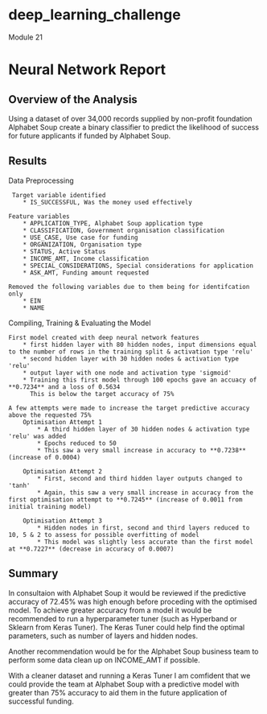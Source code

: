 # deep_learning_challenge
Module 21

# Neural Network Report

## Overview of the Analysis

Using a dataset of over 34,000 records supplied by non-profit foundation Alphabet Soup create a binary classifier 
to predict the likelihood of success for future applicants if funded by Alphabet Soup.

## Results

Data Preprocessing

     Target variable identified 
        * IS_SUCCESSFUL, Was the money used effectively

    Feature variables
        * APPLICATION_TYPE, Alphabet Soup application type
        * CLASSIFICATION, Government organisation classification
        * USE_CASE, Use case for funding
        * ORGANIZATION, Organisation type
        * STATUS, Active Status
        * INCOME_AMT, Income classification
        * SPECIAL_CONSIDERATIONS, Special considerations for application
        * ASK_AMT, Funding amount requested            

    Removed the following variables due to them being for identifcation only
        * EIN
        * NAME

Compiling, Training & Evaluating the Model

    First model created with deep neural network features
        * first hidden layer with 80 hidden nodes, input dimensions equal to the number of rows in the training split & activation type 'relu'
        * second hidden layer with 30 hidden nodes & activation type 'relu'
        * output layer with one node and activation type 'sigmoid'
        * Training this first model through 100 epochs gave an accuacy of **0.7234** and a loss of 0.5634
          This is below the target accuracy of 75%  

    A few attempts were made to increase the target predictive accuracy above the requested 75%
        Optimisation Attempt 1
            * A third hidden layer of 30 hidden nodes & activation type 'relu' was added
            * Epochs reduced to 50
            * This saw a very small increase in accuracy to **0.7238** (increase of 0.0004)

        Optimisation Attempt 2
            * First, second and third hidden layer outputs changed to 'tanh'
            * Again, this saw a very small increase in accuracy from the first optimisation attempt to **0.7245** (increase of 0.0011 from initial training model)
           
        Optimisation Attempt 3
            * Hidden nodes in first, second and third layers reduced to 10, 5 & 2 to assess for possible overfitting of model 
            * This model was slightly less accurate than the first model at **0.7227** (decrease in accuracy of 0.0007)  

## Summary

In consultaion with Alphabet Soup it would be reviewed if the predictive accuracy of 72.45% was high enough before proceding with the optimised model.
To achieve greater accuracy from a model it would be recommended to run a hyperparameter tuner (such as Hyperband or Sklearn from Keras Tuner).
The Keras Tuner could help find the optimal parameters, such as number of layers and hidden nodes.

Another recommendation would be for the Alphabet Soup business team to perform some data clean up on INCOME_AMT if possible.

With a cleaner dataset and running a Keras Tuner I am comfident that we could provide the team at Alphabet Soup with a predictive model with 
greater than 75% accuracy to aid them in the future application of successful funding.